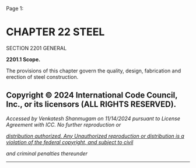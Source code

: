 Page 1:

# CHAPTER 22 STEEL

 SECTION 2201
 GENERAL

**2201.1 Scope.**

The provisions of this chapter govern the quality, design, fabrication and erection of steel construction.


## Copyright © 2024 International Code Council, Inc., or its licensors (ALL RIGHTS RESERVED).

_Accessed by Venkatesh Shanmugam on 11/14/2024 pursuant to License Agreement with ICC. No further reproduction or_

_[distribution authorized. Any Unauthorized reproduction or distribution is a violation of the federal copyright, and subject to civil](http://codes.iccsafe.org/content/VACC2021P1/chapter-22-steel#VACC2021P1_Ch22_Sec2201)_

_and criminal penalties thereunder_


-----



